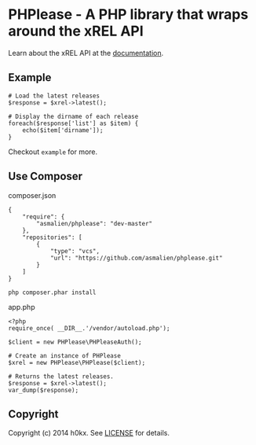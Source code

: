 # PHPlease - A PHP library that wraps around the xREL API

Learn about the xREL API at the [documentation](http://www.xrel.to/wiki/1681/API.html).

## Example

    # Load the latest releases
    $response = $xrel->latest();

    # Display the dirname of each release
    foreach($response['list'] as $item) {
        echo($item['dirname']);
    }

Checkout `example` for more.

## Use Composer

composer.json

```
{
	"require": {
		"asmalien/phplease": "dev-master"
	},
	"repositories": [
		{
			"type": "vcs",
			"url": "https://github.com/asmalien/phplease.git"
		}
	]
}
```

```php composer.phar install```

app.php
```
<?php
require_once( __DIR__.'/vendor/autoload.php');

$client = new PHPlease\PHPleaseAuth();

# Create an instance of PHPlease
$xrel = new PHPlease\PHPlease($client);

# Returns the latest releases.
$response = $xrel->latest();
var_dump($response);
```

## Copyright

Copyright (c) 2014 h0kx. See [LICENSE](http://l.h0kx.me/) for details.
